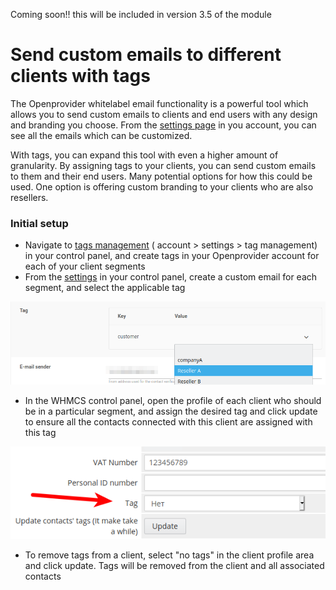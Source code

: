 Coming soon!! this will be included in version 3.5 of the module

# Send custom emails to different clients with tags

The Openprovider whitelabel email functionality is a powerful tool which allows you to send custom emails to clients and end users with any design and branding you choose. From the [settings page](https://cp.openprovider.eu/account/overview-configuration.php) in you account, you can see all the emails which can be customized. 

With tags, you can expand this tool with even a higher amount of granularity. By assigning tags to your clients, you can send custom emails to them and their end users. Many potential options for how this could be used. One option is offering custom branding to your clients who are also resellers. 

### Initial setup 

- Navigate to [tags management](https://cp.openprovider.eu/web/action/index#/tag/overview) ( account > settings > tag management) in your control panel, and create tags in your Openprovider account for each of your client segments
- From the [settings](https://cp.openprovider.eu/web/action/index#/account/settings/overview) in your control panel, create a custom email for each segment, and select the applicable tag

![tag example](img/tags_example.png)

- In the WHMCS control panel, open the profile of each client who should be in a particular segment, and assign the desired tag and click update to ensure all the contacts connected with this client are assigned with this tag

![tag selection](img/tag_selection.png)

- To remove tags from a client, select "no tags" in the client profile area and click update. Tags will be removed from the client and all associated contacts 

